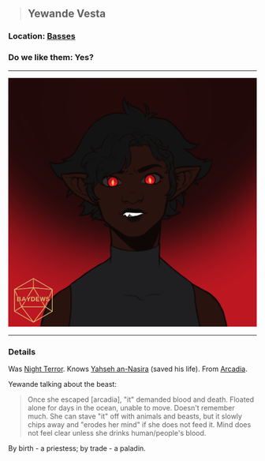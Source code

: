 >## Yewande Vesta

### Location: [Basses](Notes/Locations/Basses.md)

### Do we like them: Yes?

***

![yewande beast form](../../../Templates/images/npc-yewande.png "yewande night terror form")

***

### Details

Was [Night Terror](Notes/Quests/Night%20Terror%20in%20Basses.md). Knows [Yahseh an-Nasira](Notes/Characters/NPCs/Yahseh%20an-Nasira.md) (saved his life). From [Arcadia](../../Locations/Arcadia.md).

Yewande talking about the beast:

> Once she escaped [arcadia], "it" demanded blood and death. Floated alone for days in the ocean, unable to move. Doesn't remember much. She can stave "it" off with animals and beasts, but it slowly chips away and "erodes her mind" if she does not feed it. Mind does not feel clear unless she drinks human/people's blood. 

By birth - a priestess; by trade - a paladin.